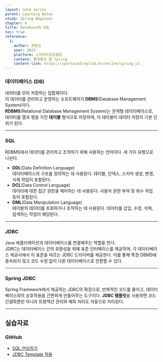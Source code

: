```yaml
---
layout: note_series
parent: Learning Notes
study: Spring Beginner
chapter: 4
title: Database와 SQL
toc: true
reference:
  1:
    author: 최원빈
    year: 2023
    platform: 스파르타코딩클럽
    content: 웹개발의 봄 Spring
    content-link: https://spartacodingclub.kr/online/spring_v2
---
```


### 데이터베이스 (DB)
데이터를 모아 저장하는 집합체이다.  
이 데이터를 관리하고 운영하는 소프트웨어가 **DBMS**(Database Management System)이다.  
**RDBMS**(Relational Database Management System)는 관계형 데이터베이스로, 데이터를 열과 행을 가진 **테이블** 형식으로 저장하며, 이 테이블이 데이터 저장의 기본 단위가 된다.

---

### SQL
RDBMS에서 데이터를 관리하고 조작하기 위해 사용하는 언어이다. 세 가지 유형으로 나뉜다.

- **DDL**(Data Definition Language)  
  데이터베이스의 구조를 정의하는 데 사용된다. 테이블, 인덱스, 스키마 생성, 변경, 삭제 작업이 포함된다.
- **DCL**(Data Control Language)  
  데이터에 대한 접근 권한을 제어하는 데 사용된다. 사용자 권한 부여 및 회수 작업 등이 포함된다.
- **DML**(Data Manipulation Language)  
  테이블의 데이터를 조회하거나 조작하는 데 사용된다. 데이터를 삽입, 수정, 삭제, 검색하는 작업이 해당된다.

---

### JDBC
Java 애플리케이션과 데이터베이스를 연결해주는 역할을 한다.  
JDBC는 데이터베이스 간의 호환성을 위해 표준 인터페이스를 제공하며, 각 데이터베이스 제공사에서 이 표준을 따르는 JDBC 드라이버를 제공한다. 
이를 통해 특정 DBMS에 종속되지 않고 코드 수정 없이 다른 데이터베이스로 전환할 수 있다.

---

### Spring JDBC
Spring Framework에서 제공하는 JDBC의 확장으로, 반복적인 코드를 줄이고, 데이터베이스와의 상호작용을 간편하게 만들어주는 도구이다. 
**JDBC 템플릿**을 사용하면 코드 간결화뿐만 아니라 트랜잭션 관리와 예외 처리도 자동으로 처리된다.

---

## 실습자료
### GitHub
- [SQL 연습하기](https://github.com/JISU-YANG/study-spring-memo/commit/0383d8df0675fae4a0a6d5deda6e69c9d4cbe9ba)
- [JDBC Template 적용](https://github.com/JISU-YANG/study-spring-memo/commit/efa8d06a763fc4ea111aab8448485ebb3333ef61)